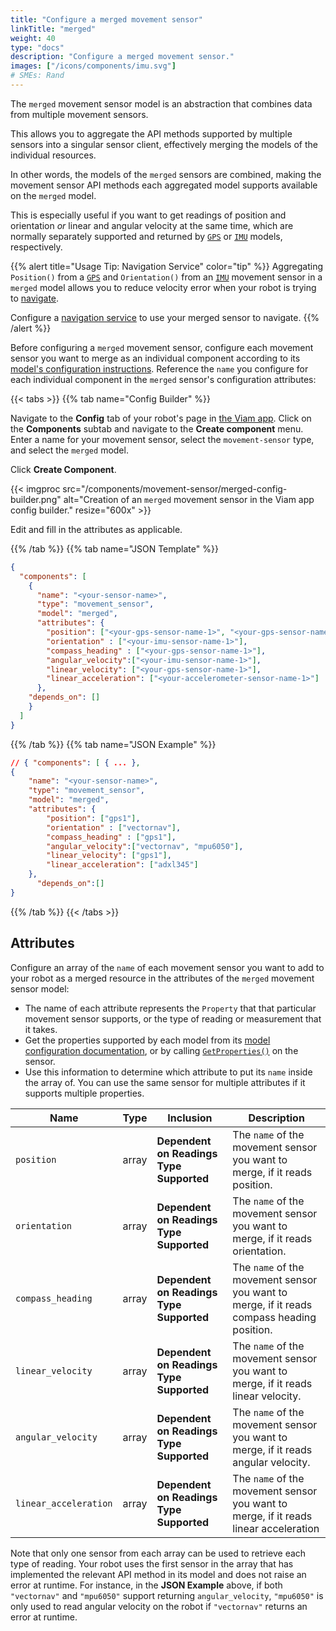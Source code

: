 ```yaml
---
title: "Configure a merged movement sensor"
linkTitle: "merged"
weight: 40
type: "docs"
description: "Configure a merged movement sensor."
images: ["/icons/components/imu.svg"]
# SMEs: Rand
---
```


The `merged` movement sensor model is an abstraction that combines data from multiple movement sensors.

This allows you to aggregate the API methods supported by multiple sensors into a singular sensor client, effectively merging the models of the individual resources.

In other words, the models of the `merged` sensors are combined, making the movement sensor API methods each aggregated model supports available on the `merged` model.

This is especially useful if you want to get readings of position and orientation *or* linear and angular velocity at the same time, which are normally separately supported and returned by [`GPS`](/components/movement-sensor/#configuration) or [`IMU`](/components/movement-sensor/#configuration) models, respectively.

{{% alert title="Usage Tip: Navigation Service" color="tip" %}}
Aggregating `Position()` from a [`GPS`](/components/movement-sensor/#configuration) and `Orientation()` from an [`IMU`](/components/movement-sensor/#configuration) movement sensor in a `merged` model allows you to reduce velocity error when your robot is trying to [navigate](/services/navigation/).

Configure a [navigation service](/services/navigation/) to use your merged sensor to navigate.
{{% /alert %}}

Before configuring a `merged` movement sensor, configure each movement sensor you want to merge as an individual component according to its [model's configuration instructions](/components/movement-sensor/#configuration).
Reference the `name` you configure for each individual component in the `merged` sensor's configuration attributes:

{{< tabs >}}
{{% tab name="Config Builder" %}}

Navigate to the **Config** tab of your robot's page in [the Viam app](https://app.viam.com).
Click on the **Components** subtab and navigate to the **Create component** menu.
Enter a name for your movement sensor, select the `movement-sensor` type, and select the `merged` model.

Click **Create Component**.

{{< imgproc src="/components/movement-sensor/merged-config-builder.png" alt="Creation of an `merged` movement sensor in the Viam app config builder." resize="600x" >}}

Edit and fill in the attributes as applicable.

{{% /tab %}}
{{% tab name="JSON Template" %}}

```json {class="line-numbers linkable-line-numbers"}
{
  "components": [
    {
      "name": "<your-sensor-name>",
      "type": "movement_sensor",
      "model": "merged",
      "attributes": {
        "position": ["<your-gps-sensor-name-1>", "<your-gps-sensor-name-2>"],
        "orientation" : ["<your-imu-sensor-name-1>"],
        "compass_heading" : ["<your-gps-sensor-name-1>"],
        "angular_velocity":["<your-imu-sensor-name-1>"],
        "linear_velocity": ["<your-gps-sensor-name-1>"],
        "linear_acceleration": ["<your-accelerometer-sensor-name-1>"]
      },
    "depends_on": [] 
    }
  ]
}
```

{{% /tab %}}
{{% tab name="JSON Example" %}}

```json {class="line-numbers linkable-line-numbers"}
// { "components": [ { ... },
{
    "name": "<your-sensor-name>",
    "type": "movement_sensor",
    "model": "merged",
    "attributes": {
        "position": ["gps1"],
        "orientation" : ["vectornav"],
        "compass_heading" : ["gps1"],
        "angular_velocity":["vectornav", "mpu6050"],
        "linear_velocity": ["gps1"],
        "linear_acceleration": ["adxl345"]
    }, 
      "depends_on":[]
}
```

{{% /tab %}}
{{< /tabs >}}

## Attributes

Configure an array of the `name` of each movement sensor you want to add to your robot as a merged resource in the attributes of the `merged` movement sensor model:

- The name of each attribute represents the `Property` that that particular movement sensor supports, or the type of reading or measurement that it takes.
- Get the properties supported by each model from its [model configuration documentation](/components/movement-sensor/#configuration), or by calling [`GetProperties()`](/components/movement-sensor/#getproperties) on the sensor.
- Use this information to determine which attribute to put its `name` inside the array of.
You can use the same sensor for multiple attributes if it supports multiple properties.

Name | Type | Inclusion | Description
---- | ---- | --------- | -----------
`position` | array | **Dependent on Readings Type Supported** | The `name` of the movement sensor you want to merge, if it reads position. |
`orientation` | array | **Dependent on Readings Type Supported** | The `name` of the movement sensor you want to merge, if it reads orientation. |
`compass_heading` | array | **Dependent on Readings Type Supported** | The `name` of the movement sensor you want to merge, if it reads compass heading position. |
`linear_velocity` | array | **Dependent on Readings Type Supported** | The `name` of the movement sensor you want to merge, if it reads linear velocity. |
`angular_velocity` | array | **Dependent on Readings Type Supported** | The `name` of the movement sensor you want to merge, if it reads angular velocity. |
`linear_acceleration` | array | **Dependent on Readings Type Supported** | The `name` of the movement sensor you want to merge, if it reads linear acceleration |

Note that only one sensor from each array can be used to retrieve each type of reading.
Your robot uses the first sensor in the array that has implemented the relevant API method in its model and does not raise an error at runtime.
For instance, in the **JSON Example** above, if both `"vectornav"` and `"mpu6050"` support returning `angular_velocity`, `"mpu6050"` is only used to read angular velocity on the robot if `"vectornav"` returns an error at runtime.
